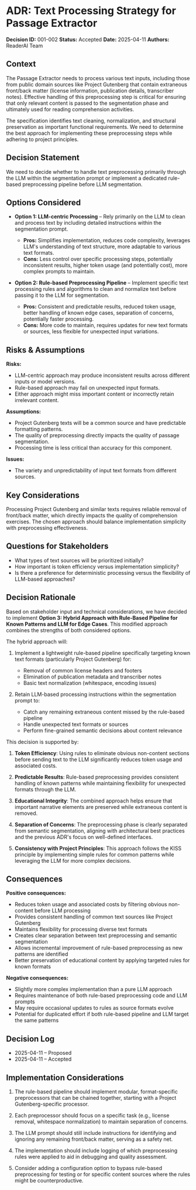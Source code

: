 # ADR: Text Processing Strategy for Passage Extractor

**Decision ID:** 001-002
**Status:** Accepted
**Date:** 2025-04-11
**Authors:** ReaderAI Team

## Context

The Passage Extractor needs to process various text inputs, including those from public domain sources like Project Gutenberg that contain extraneous front/back matter (license information, publication details, transcriber notes). Effective handling of this preprocessing step is critical for ensuring that only relevant content is passed to the segmentation phase and ultimately used for reading comprehension activities.

The specification identifies text cleaning, normalization, and structural preservation as important functional requirements. We need to determine the best approach for implementing these preprocessing steps while adhering to project principles.

## Decision Statement

We need to decide whether to handle text preprocessing primarily through the LLM within the segmentation prompt or implement a dedicated rule-based preprocessing pipeline before LLM segmentation.

## Options Considered

- **Option 1: LLM-centric Processing** – Rely primarily on the LLM to clean and process text by including detailed instructions within the segmentation prompt.

  - **Pros:** Simplifies implementation, reduces code complexity, leverages LLM's understanding of text structure, more adaptable to various text formats.
  - **Cons:** Less control over specific processing steps, potentially inconsistent results, higher token usage (and potentially cost), more complex prompts to maintain.

- **Option 2: Rule-based Preprocessing Pipeline** – Implement specific text processing rules and algorithms to clean and normalize text before passing it to the LLM for segmentation.
  - **Pros:** Consistent and predictable results, reduced token usage, better handling of known edge cases, separation of concerns, potentially faster processing.
  - **Cons:** More code to maintain, requires updates for new text formats or sources, less flexible for unexpected input variations.

## Risks & Assumptions

**Risks:**

- LLM-centric approach may produce inconsistent results across different inputs or model versions.
- Rule-based approach may fail on unexpected input formats.
- Either approach might miss important content or incorrectly retain irrelevant content.

**Assumptions:**

- Project Gutenberg texts will be a common source and have predictable formatting patterns.
- The quality of preprocessing directly impacts the quality of passage segmentation.
- Processing time is less critical than accuracy for this component.

**Issues:**

- The variety and unpredictability of input text formats from different sources.

## Key Considerations

Processing Project Gutenberg and similar texts requires reliable removal of front/back matter, which directly impacts the quality of comprehension exercises. The chosen approach should balance implementation simplicity with preprocessing effectiveness.

## Questions for Stakeholders

- What types of text sources will be prioritized initially?
- How important is token efficiency versus implementation simplicity?
- Is there a preference for deterministic processing versus the flexibility of LLM-based approaches?

## Decision Rationale

Based on stakeholder input and technical considerations, we have decided to implement **Option 3: Hybrid Approach with Rule-Based Pipeline for Known Patterns and LLM for Edge Cases**. This modified approach combines the strengths of both considered options.

The hybrid approach will:

1. Implement a lightweight rule-based pipeline specifically targeting known text formats (particularly Project Gutenberg) for:

   - Removal of common license headers and footers
   - Elimination of publication metadata and transcriber notes
   - Basic text normalization (whitespace, encoding issues)

2. Retain LLM-based processing instructions within the segmentation prompt to:
   - Catch any remaining extraneous content missed by the rule-based pipeline
   - Handle unexpected text formats or sources
   - Perform fine-grained semantic decisions about content relevance

This decision is supported by:

1. **Token Efficiency**: Using rules to eliminate obvious non-content sections before sending text to the LLM significantly reduces token usage and associated costs.

2. **Predictable Results**: Rule-based preprocessing provides consistent handling of known patterns while maintaining flexibility for unexpected formats through the LLM.

3. **Educational Integrity**: The combined approach helps ensure that important narrative elements are preserved while extraneous content is removed.

4. **Separation of Concerns**: The preprocessing phase is clearly separated from semantic segmentation, aligning with architectural best practices and the previous ADR's focus on well-defined interfaces.

5. **Consistency with Project Principles**: This approach follows the KISS principle by implementing simple rules for common patterns while leveraging the LLM for more complex decisions.

## Consequences

**Positive consequences:**

- Reduces token usage and associated costs by filtering obvious non-content before LLM processing
- Provides consistent handling of common text sources like Project Gutenberg
- Maintains flexibility for processing diverse text formats
- Creates clear separation between text preprocessing and semantic segmentation
- Allows incremental improvement of rule-based preprocessing as new patterns are identified
- Better preservation of educational content by applying targeted rules for known formats

**Negative consequences:**

- Slightly more complex implementation than a pure LLM approach
- Requires maintenance of both rule-based preprocessing code and LLM prompts
- May require occasional updates to rules as source formats evolve
- Potential for duplicated effort if both rule-based pipeline and LLM target the same patterns

## Decision Log

- 2025-04-11 – Proposed
- 2025-04-11 – Accepted

## Implementation Considerations

1. The rule-based pipeline should implement modular, format-specific preprocessors that can be chained together, starting with a Project Gutenberg-specific processor.

2. Each preprocessor should focus on a specific task (e.g., license removal, whitespace normalization) to maintain separation of concerns.

3. The LLM prompt should still include instructions for identifying and ignoring any remaining front/back matter, serving as a safety net.

4. The implementation should include logging of which preprocessing rules were applied to aid in debugging and quality assessment.

5. Consider adding a configuration option to bypass rule-based preprocessing for testing or for specific content sources where the rules might be counterproductive.
